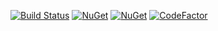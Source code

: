 [![Build Status](https://travis-ci.org/RubenMateus/sluggy.svg?branch=master)](https://travis-ci.org/RubenMateus/sluggy)
[![NuGet](https://img.shields.io/nuget/v/Sluggy.svg)](https://www.nuget.org/packages/Sluggy/)
[![NuGet](https://img.shields.io/nuget/v/SluggyUnidecode.svg)](https://www.nuget.org/packages/SluggyUnidecode/)
[![CodeFactor](https://www.codefactor.io/repository/github/rubenmateus/sluggy/badge)](https://www.codefactor.io/repository/github/rubenmateus/sluggy)